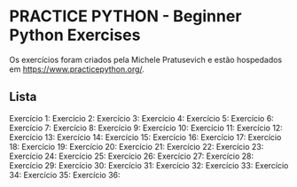 # PRACTICE PYTHON - Beginner Python Exercises

Os exercícios foram criados pela Michele Pratusevich e estão hospedados em https://www.practicepython.org/.

## Lista

Exercício 1:
Exercício 2:
Exercício 3:
Exercício 4:
Exercício 5:
Exercício 6:
Exercício 7:
Exercício 8:
Exercício 9:
Exercício 10:
Exercício 11:
Exercício 12:
Exercício 13:
Exercício 14:
Exercício 15:
Exercício 16:
Exercício 17:
Exercício 18:
Exercício 19:
Exercício 20:
Exercício 21:
Exercício 22:
Exercício 23:
Exercício 24:
Exercício 25:
Exercício 26:
Exercício 27:
Exercício 28:
Exercício 29:
Exercício 30:
Exercício 31:
Exercício 32:
Exercício 33:
Exercício 34:
Exercício 35:
Exercício 36: